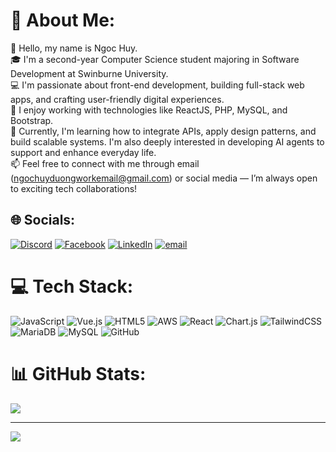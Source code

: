 # 💫 About Me:
👋 Hello, my name is Ngoc Huy.<br>🎓 I'm a second-year Computer Science student majoring in Software Development at Swinburne University.<br>💻 I'm passionate about front-end development, building full-stack web apps, and crafting user-friendly digital experiences.<br>🚀 I enjoy working with technologies like ReactJS, PHP, MySQL, and Bootstrap.<br>🌱 Currently, I'm learning how to integrate APIs, apply design patterns, and build scalable systems. I'm also deeply interested in developing AI agents to support and enhance everyday life.<br>📫 Feel free to connect with me through email (ngochuyduongworkemail@gmail.com) or social media — I’m always open to exciting tech collaborations!


## 🌐 Socials:
[![Discord](https://img.shields.io/badge/Discord-%237289DA.svg?logo=discord&logoColor=white)](https://discord.gg/https://discord.com/users/805994639348990003) [![Facebook](https://img.shields.io/badge/Facebook-%231877F2.svg?logo=Facebook&logoColor=white)](https://facebook.com/https://www.facebook.com/ngoc.huy.duong.402989) [![LinkedIn](https://img.shields.io/badge/LinkedIn-%230077B5.svg?logo=linkedin&logoColor=white)](https://linkedin.com/in/https://www.linkedin.com/in/ngoc-huy-duong-b395902a9/) [![email](https://img.shields.io/badge/Email-D14836?logo=gmail&logoColor=white)](mailto:ngochuyduongworkemail@gmail.com) 

# 💻 Tech Stack:
![JavaScript](https://img.shields.io/badge/javascript-%23323330.svg?style=for-the-badge&logo=javascript&logoColor=%23F7DF1E) ![Vue.js](https://img.shields.io/badge/vue.js-%2335495e.svg?style=for-the-badge&logo=vuedotjs&logoColor=%234FC08D) ![HTML5](https://img.shields.io/badge/html5-%23E34F26.svg?style=for-the-badge&logo=html5&logoColor=white) ![AWS](https://img.shields.io/badge/AWS-%23FF9900.svg?style=for-the-badge&logo=amazon-aws&logoColor=white) ![React](https://img.shields.io/badge/react-%2320232a.svg?style=for-the-badge&logo=react&logoColor=%2361DAFB) ![Chart.js](https://img.shields.io/badge/chart.js-F5788D.svg?style=for-the-badge&logo=chart.js&logoColor=white) ![TailwindCSS](https://img.shields.io/badge/tailwindcss-%2338B2AC.svg?style=for-the-badge&logo=tailwind-css&logoColor=white) ![MariaDB](https://img.shields.io/badge/MariaDB-003545?style=for-the-badge&logo=mariadb&logoColor=white) ![MySQL](https://img.shields.io/badge/mysql-4479A1.svg?style=for-the-badge&logo=mysql&logoColor=white) ![GitHub](https://img.shields.io/badge/github-%23121011.svg?style=for-the-badge&logo=github&logoColor=white)
# 📊 GitHub Stats:
![](https://github-readme-stats.vercel.app/api/top-langs/?username=HuyNgocDuong&theme=dark&hide_border=false&include_all_commits=false&count_private=false&layout=compact)

---
[![](https://visitcount.itsvg.in/api?id=HuyNgocDuong&icon=0&color=0)](https://visitcount.itsvg.in)

<!-- Proudly created with GPRM ( https://gprm.itsvg.in ) -->
